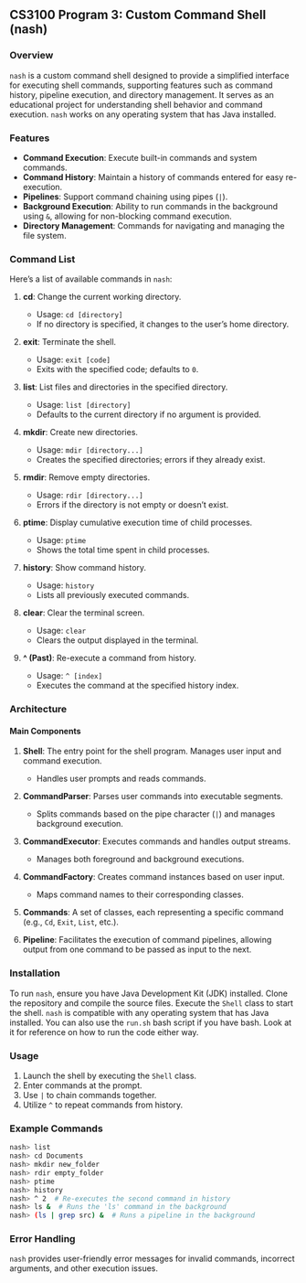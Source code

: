 ## CS3100 Program 3: Custom Command Shell (nash)

### Overview
`nash` is a custom command shell designed to provide a simplified interface for executing shell commands, 
supporting features such as command history, pipeline execution, and directory management. 
It serves as an educational project for understanding shell behavior and command execution. 
`nash` works on any operating system that has Java installed.

### Features
- **Command Execution**: Execute built-in commands and system commands.
- **Command History**: Maintain a history of commands entered for easy re-execution.
- **Pipelines**: Support command chaining using pipes (`|`).
- **Background Execution**: Ability to run commands in the background using `&`, allowing for non-blocking command execution.
- **Directory Management**: Commands for navigating and managing the file system.

### Command List
Here’s a list of available commands in `nash`:

1. **cd**: Change the current working directory.
    - Usage: `cd [directory]`
    - If no directory is specified, it changes to the user’s home directory.

2. **exit**: Terminate the shell.
    - Usage: `exit [code]`
    - Exits with the specified code; defaults to `0`.

3. **list**: List files and directories in the specified directory.
    - Usage: `list [directory]`
    - Defaults to the current directory if no argument is provided.

4. **mkdir**: Create new directories.
    - Usage: `mdir [directory...]`
    - Creates the specified directories; errors if they already exist.

5. **rmdir**: Remove empty directories.
    - Usage: `rdir [directory...]`
    - Errors if the directory is not empty or doesn’t exist.

6. **ptime**: Display cumulative execution time of child processes.
    - Usage: `ptime`
    - Shows the total time spent in child processes.

7. **history**: Show command history.
    - Usage: `history`
    - Lists all previously executed commands.

8. **clear**: Clear the terminal screen.
    - Usage: `clear`
    - Clears the output displayed in the terminal.

9. **^ (Past)**: Re-execute a command from history.
    - Usage: `^ [index]`
    - Executes the command at the specified history index.

### Architecture

#### Main Components

1. **Shell**: The entry point for the shell program. Manages user input and command execution.
    - Handles user prompts and reads commands.

2. **CommandParser**: Parses user commands into executable segments.
    - Splits commands based on the pipe character (`|`) and manages background execution.

3. **CommandExecutor**: Executes commands and handles output streams.
    - Manages both foreground and background executions.

4. **CommandFactory**: Creates command instances based on user input.
    - Maps command names to their corresponding classes.

5. **Commands**: A set of classes, each representing a specific command (e.g., `Cd`, `Exit`, `List`, etc.).

6. **Pipeline**: Facilitates the execution of command pipelines, allowing output from one command to be passed as input to the next.

### Installation
To run `nash`, ensure you have Java Development Kit (JDK) installed. Clone the repository and compile the source files. 
Execute the `Shell` class to start the shell. `nash` is compatible with any operating system that has Java installed.
You can also use the `run.sh` bash script if you have bash. Look at it for reference on how to run the code either way.

### Usage
1. Launch the shell by executing the `Shell` class.
2. Enter commands at the prompt.
3. Use `|` to chain commands together.
4. Utilize `^` to repeat commands from history.

### Example Commands
```bash
nash> list
nash> cd Documents
nash> mkdir new_folder
nash> rdir empty_folder
nash> ptime
nash> history
nash> ^ 2  # Re-executes the second command in history
nash> ls &  # Runs the 'ls' command in the background
nash> (ls | grep src) &  # Runs a pipeline in the background
```

### Error Handling
`nash` provides user-friendly error messages for invalid commands, incorrect arguments, and other execution issues.
